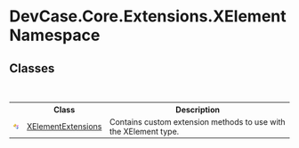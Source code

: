 # DevCase.Core.Extensions.XElement Namespace
 




## Classes
&nbsp;<table><tr><th></th><th>Class</th><th>Description</th></tr><tr><td>![Public class](media/pubclass.gif "Public class")</td><td><a href="T_DevCase_Core_Extensions_XElement_XElementExtensions">XElementExtensions</a></td><td>
Contains custom extension methods to use with the XElement type.</td></tr></table>&nbsp;
